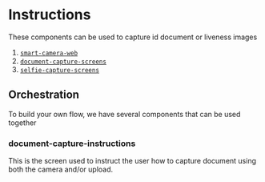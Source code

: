 # Instructions

These components can be used to capture id document or liveness images

1. [`smart-camera-web`](./components/smart-camera-web/src/)
2. [`document-capture-screens`](./components/document/src/README.md)
3. [`selfie-capture-screens`](./components/selfie/README.md)

## Orchestration

To build your own flow, we have several components that can be used together

### document-capture-instructions

This is the screen used to instruct the user how to capture document using both the camera and/or upload.
